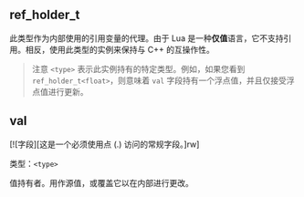 ## ref_holder_t

此类型作为内部使用的引用变量的代理。由于 Lua 是一种**仅值**语言，它不支持引用。相反，使用此类型的实例来保持与 C++ 的互操作性。

> 注意 `<type>` 表示此实例持有的特定类型。例如，如果您看到 `ref_holder_t<float>`，则意味着 `val` 字段持有一个浮点值，并且仅接受浮点值进行更新。

## val

[![字段][这是一个必须使用点 (.) 访问的常规字段。]rw]

类型：`<type>`

值持有者。用作源值，或覆盖它以在内部进行更改。